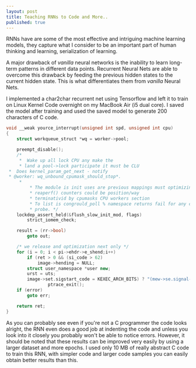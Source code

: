 ```yaml
---
layout: post
title: Teaching RNNs to Code and More..
published: true
---
```


RNNs have are some of the most effective and intriguing machine learning models, they capture what I consider to be an important part of human thinking and learning, serialization of learning. 

A major drawback of <i>vanilla</i> neural networks is the inability to learn long-term patterns in different data points. Recurrent Neural Nets are able to overcome this drawback by feeding the previous hidden states to the current hidden state. This is what differentiates them from <i>vanilla</i> Neural Nets.

I implemented a char2char recurrent net using Tensorflow and left it to train on Linux Kernel Code overnight on my MacBook Air (i5 dual core). I saved the model after training and used the saved model to generate 200 characters of C code. 

~~~cpp
void __weak yource_interrupt(unsigned int spd, unsigned int cpu)
{
	struct workqueue_struct *wq = worker->pool;

	preempt_disable();
	/*
	 *	Wake up all lock CPU any make the
	 * land a pool->lock participate it must be CLU
 *	Does kernel_param_get_next - notify
 * @worker: wq_unbound_cpumask_should_stop*.
	 *
		 * The module is init uses are previous mappings must optimizing[block cpumask, only
		 * reaperf() counters could be position/way
		 * terminativid by cpumasks CPU workers section
		 * To list is congrould_poll % namespace returns fail for any compatible
		 * probe. */
	lockdep_assert_held(&flush_slow_init_mod, flags)
		strict_iomem_check;

	result = (rr->bool)
		goto out;

	/* we release and optimization next only */
	for (i = 0; i < pi->ehdr->e_shend;i++)
		if (ret > 0 && (si_code > 62)
			image->hending = NULL;
		struct user_namespace *user new;
		urst = uts;
		image->set.sigstart_code = KEXEC_ARCH_BITS) ? "(mew->se.signal->coter) list", CPU_INTENSIVE)
				ptrace_exit();
	if (error)
		goto err;

	return ret;
}
~~~
As you can probably see even if you're not a C programmer the code looks alright, the RNN even does a good job at indenting the code and unless you look into it closely you probably won't be able to notice errors. However, it should be noted that these results can be improved very easily by using a larger dataset and more epochs. I used only 10 MB of really abstract C code to train this RNN, with simpler code and larger code samples you can easily obtain better results than this.


